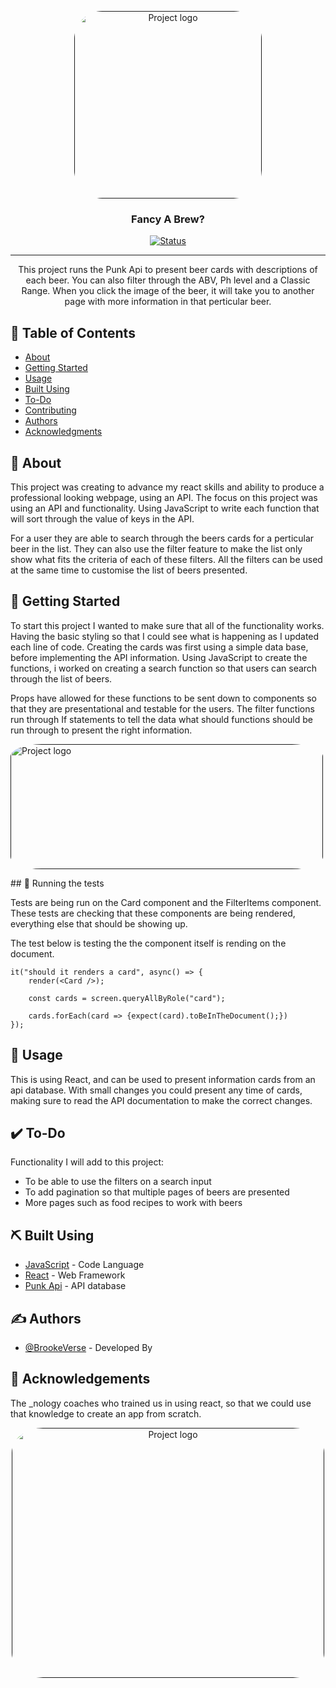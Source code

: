 <p align="center">
  <a href="" rel="noopener">
 <img width=300px height=300px style="border-radius:15%" src="./src/assets/images/ReadMeImg/punkApi.JPG" alt="Project logo"></a>
</p>
<h3 align="center">Fancy A Brew?</h3>

<div align="center">

[![Status](https://img.shields.io/badge/status-active-success.svg)]()

</div>

---

<p align="center"> This project runs the Punk Api to present beer cards with descriptions of each beer. You can also filter through the ABV, Ph level and a Classic Range. When you click the image of the beer, it will take you to another page with more information in that perticular beer. 
    <br> 
</p>

## 📝 Table of Contents

- [About](#about)
- [Getting Started](#getting_started)
- [Usage](#usage)
- [Built Using](#built_using)
- [To-Do](#to-do)
- [Contributing](../CONTRIBUTING.md)
- [Authors](#authors)
- [Acknowledgments](#acknowledgement)

## 🧐 About <a name = "about"></a>

This project was creating to advance my react skills and ability to produce a professional looking webpage, using an API. The focus on this project was using an API and functionality. Using JavaScript to write each function that will sort through the value of keys in the API.

For a user they are able to search through the beers cards for a perticular beer in the list. They can also use the filter feature to make the list only show what fits the criteria of each of these filters. All the filters can be used at the same time to customise the list of beers presented.

## 🏁 Getting Started <a name = "getting_started"></a>

To start this project I wanted to make sure that all of the functionality works. Having the basic styling so that I could see what is happening as I updated each line of code.
Creating the cards was first using a simple data base, before implementing the API information. Using JavaScript to create the functions, i worked on creating a search function so that users can search through the list of beers.

Props have allowed for these functions to be sent down to components so that they are presentational and testable for the users. The filter functions run through If statements to tell the data what should functions should be run through to present the right information.

<p align="left">
  <a href="" rel="noopener">
 <img width=500px height=200px style="border-radius:10%" src="./src/assets/images/ReadMeImg/punkApi3.JPG" alt="Project logo"></a>
</p>
## 🔧 Running the tests <a name = "tests"></a>

Tests are being run on the Card component and the FilterItems component. These tests are checking that these components are being rendered, everything else that should be showing up.

The test below is testing the the component itself is rending on the document.

```
it("should it renders a card", async() => {
    render(<Card />);

    const cards = screen.queryAllByRole("card");

    cards.forEach(card => {expect(card).toBeInTheDocument();})
});
```

## 🎈 Usage <a name="usage"></a>

This is using React, and can be used to present information cards from an api database.
With small changes you could present any time of cards, making sure to read the API documentation to make the correct changes.

## ✔️ To-Do <a name="to-do"></a>

Functionality I will add to this project:

- To be able to use the filters on a search input
- To add pagination so that multiple pages of beers are presented
- More pages such as food recipes to work with beers

## ⛏️ Built Using <a name = "built_using"></a>

- [JavaScript](https://www.javascript.com/) - Code Language
- [React](https://reactjs.org/) - Web Framework
- [Punk Api](https://punkapi.com/documentation/v2) - API database

## ✍️ Authors <a name = "authors"></a>

- [@BrookeVerse](https://github.com/BrookeVerse) - Developed By

## 🎉 Acknowledgements <a name = "acknowledgement"></a>

The \_nology coaches who trained us in using react, so that we could use that knowledge to create an app from scratch.

<p align="center">
  <a href="" rel="noopener">
 <img width=500px height=400px style="border-radius:10%" src="./src/assets/images/ReadMeImg/punkApi2.JPG" alt="Project logo"></a>
</p>
